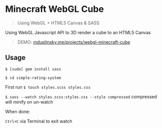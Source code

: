 # Minecraft WebGL Cube

> Using WebGL + HTML5 Canvas & SASS

Using WebGL Javascript API to 3D render a cube to an HTML5 Canvas

> DEMO: <a href="mduplinsky.me/projects/webgl-minecraft-cube">mduplinsky.me/projects/webgl-minecraft-cube</a>

## Usage

`$ [sudo] gem install sass`

`$ cd simple-rating-system`

First run `$ touch styles.scss styles.css`

`$ sass --watch styles.scss:styles.css --style compressed` compressed will minify on un-watch

When done:

`Ctrl+C` via Terminal to exit watch
